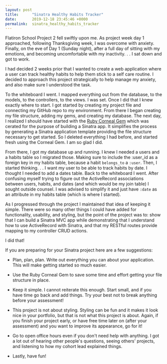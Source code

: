 ```yaml
---
layout: post
title:      "Sinatra Healthy Habits Tracker"
date:       2019-12-18 23:45:46 +0000
permalink:  sinatra_healthy_habits_tracker
---
```



Flatiron School Project 2 fell swiftly upon me. As project week day 1 approached, following Thanksgiving week, I was overcome with anxiety. Finally, on the eve of Day 1 (Sunday night), after a full day of sitting with my emotions, and becoming uncomfortable with my inactivity. . . I sat down and got to work.

I had decided 2 weeks prior that I wanted to create a web application where a user can track healthy habits to help them stick to a self care routine. I decided to approach this project strategically to help manage my anxiety, and also make sure I understood the task.

To the whiteboard I went. I mapped everything out from the database, to the models, to the controllers, to the views. I was set. Once I did that I knew exactly where to start. I got started by creating my project file and connecting my GitHub repo to my environment. From there I began creating my file structure, adding my gems, and creating my database. The next day, I realized I should have started with the [Ruby Corneal Gem](https://github.com/thebrianemory/corneal) which was cerated for the purpose of building a Sinatra app. It simplifies the process by generating a Sinatra application template providing the file structure necessary to get started. So I deleted everything I had before, and started fresh using the Corneal Gem. I am so glad I did.

From there, I got my database up and running. I knew I needed a users and a habits table so I migrated those. Making sure to include the :user_id as a foreign key in my habits table, because a habit `belongs_to` a `:user`. Then, I started thinking. . . I want my user to be able to track habits by date. I thought I needed to add a dates table. Back to the whiteboard I went. After confusing myself trying to figure out the ActiveRecord associations between users, habits, and dates (and which would be my join table) I sought outside counsel. I was advised to simplify it and just have `:date` as an attribute in my habits table (which is where I started).

As I progressed through the project I maintained that idea of keeping it simple. There were so many other things I could have added for functionality, usability, and styling, but the point of the project was to: show that I can build a Sinatra MVC app while demonstrating that I understand how to use ActiveRecord with Sinatra, and that my RESTful routes provide mapping to my controller CRUD actions.

I did that! 

If you are preparing for your Sinatra project here are a few suggestions:

* Plan, plan, plan. Write out everything you can about your application. This will make getting started so much easier.

* Use the Ruby Corneal Gem to save some time and effort getting your file structure in place.  

* Keep it simple. I cannot reiterate this enough. Start small, and if you have time go back and add things. Try your best not to break anything before your assessment!

* This project is not about styling. Styling can be fun and it makes it look nice in your portfolio, but that is not what this project is about. Again, if you finish your project early, or have free time later on (after your assessment) and you want to improve its appearance, go for it!

* Go to open office hours even if you don't need help with anything. I got a lot out of hearing other people's questions, seeing others' projects, and listening to how my cohort lead explained things. 

* Lastly, have fun!


